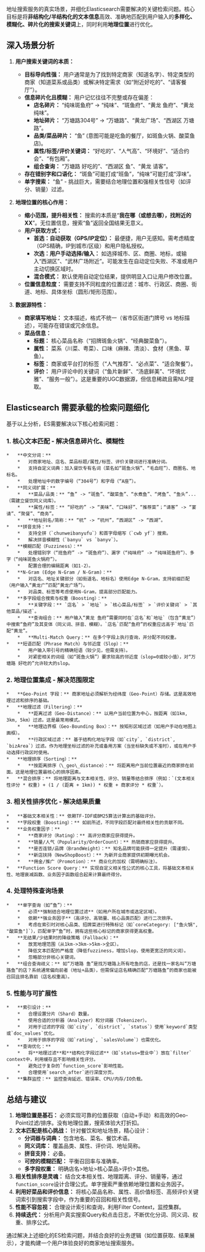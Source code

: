 地址搜索服务的真实场景，并细化Elasticsearch需要解决的关键检索问题。核心目标是将**非结构化/半结构化的文本信息**高效、准确地匹配到用户输入的**多样化、模糊化、碎片化的搜索关键词**上，同时利用**地理位置**进行优化。

## 深入场景分析

1.  **用户搜索关键词的本质：**
    *   **目标导向性强：** 用户通常是为了找到特定商家（知道名字）、特定类型的商家（知道菜系或品类）或解决特定需求（如“附近好吃的”、“请客餐厅”）。
    *   **信息碎片化且模糊：** 用户记忆往往不完整或存在偏差：
        *   **店名碎片：** “纯味斑鱼府” -> “纯味”、“斑鱼府”、“黄龙 鱼府”、“黄龙 纯味”。
        *   **地址碎片：** “万塘路304号” -> “万塘路”、“黄龙广场”、“西湖区 万塘路”。
        *   **品类/菜品碎片：** “鱼” (意图可能是吃鱼的餐厅，如斑鱼火锅、酸菜鱼店)。
        *   **属性/标签/评价关键词：** “好吃的”、“人气高”、“环境好”、“适合约会”、“有包厢”。
        *   **组合查询：** “万塘路 好吃的”、“西湖区 鱼”、“黄龙 请客”。
    *   **存在错别字和口语化：** “斑鱼”可能打成“班鱼”，“纯味”可能打成“淳味”。
    *   **单字搜索：** “鱼” - 挑战巨大，需要结合地理位置和强相关性信号（如评分、销量）过滤。

2.  **地理位置的核心作用：**
    *   **缩小范围，提升相关性：** 搜索的本质是“**我在哪（或想去哪），找附近的XX**”。无位置信息，搜索“鱼”返回全国结果无意义。
    *   **用户获取方式：**
        *   **首选：自动获取（GPS/IP定位）：** 最便捷，用户无感知。需考虑精度（GPS精确，IP到城市/区级）和用户隐私授权。
        *   **次选：用户手动选择/输入：** 如选择城市、区、商圈、地标，或输入“西湖区”、“武林广场附近”。可能发生在自动定位失败、不准或用户主动切换区域时。
        *   **混合模式：** 默认使用自动定位结果，提供明显入口让用户修改位置。
    *   **位置信息粒度：** 需要支持不同粒度的位置过滤：城市、行政区、商圈、街道、地标、具体坐标（圆形/矩形范围）。

3.  **数据源特性：**
    *   **商家填写地址：** 文本描述，格式不统一（省市区街道门牌号 vs 地标描述），可能存在错误或冗余信息。
    *   **菜品信息：**
        *   **标题：** 核心菜品名称（“招牌斑鱼火锅”、“经典酸菜鱼”）。
        *   **属性：** 菜系（川菜、粤菜）、口味（麻辣、清淡）、食材（黑鱼、草鱼）。
        *   **标签：** 商家或平台打的标签（“人气推荐”、“必点菜”、“适合聚餐”）。
        *   **评价：** 用户评论中的关键词（“鱼片新鲜”、“汤底鲜美”、“环境优雅”、“服务一般”）。这是重要的UGC数据源，但信息稀疏且需NLP提取。

## Elasticsearch 需要承载的检索问题细化

基于以上分析，ES需要解决以下核心检索问题：

### 1. 核心文本匹配 - 解决信息碎片化、模糊性
    *   **中文分词：**
        *   对商家地址、店名、菜品标题/属性/标签、评价关键词进行准确分词。
        *   支持自定义词典：加入餐饮专有名词（菜名如“斑鱼火锅”、“毛血旺”）、商圈名、地标名。
        *   处理地址中的数字编号（“304号”）和字母（“A座”）。
    *   **同义词扩展：**
        *   **菜品/品类：** “鱼” -> “斑鱼”、“酸菜鱼”、“水煮鱼”、“烤鱼”、“鱼头”... （需建立餐饮同义词库）。
        *   **属性/标签：** “好吃的” -> “美味”、“口味好”、“推荐菜”；“请客” -> “宴请”、“聚餐”、“商务”。
        *   **地址别名/简称：** “杭” -> “杭州”，“西湖区” -> “西湖”。
    *   **拼音支持：**
        *   支持全拼（`chunweibanyufu`）和首字母缩写（`cwb yf`）搜索。
        *   解决拼音模糊性（`banyu` vs `banyv`）。
    *   **模糊匹配（Fuzziness）：**
        *   处理错别字（“班鱼府” -> “斑鱼府”）、漏字（“纯味府” -> “纯味斑鱼府”）、多字（“纯味斑鱼火锅府”）。
        *   配置合理的编辑距离（如1-2）。
    *   **N-Gram (Edge N-Gram / N-Gram)：**
        *   对店名、地址关键部分（如街道名、地标名）使用Edge N-Gram，支持前缀匹配（用户输入“黄龙广”匹配“黄龙广场”）。
        *   对品类、标签等考虑使用N-Gram，提高部分匹配能力。
    *   **多字段组合搜索与权重（Boosting）：**
        *   **关键字段：** `店名` > `地址` > `核心菜品/标签` > `评价关键词` > `其他菜品/描述`。
        *   **查询组合：** 用户输入“黄龙 鱼府”需要同时在`店名`和`地址`（包含“黄龙”）中搜索“鱼府”及其变体（同义词、拼音、模糊）。`店名`匹配“鱼府”的权重应远高于`地址`匹配“黄龙”。
        *   **Multi-Match Query：** 在多个字段上执行查询，并分配不同权重。
    *   **短语匹配（Phrase Match）与邻近度（Slop）：**
        *   用户输入带引号的精确短语（较少见，但需支持）。
        *   对紧密相关的词组（如“斑鱼火锅”）要求较高的邻近度（slop=0或较小值），对“万塘路 好吃的”允许较大的slop。

### 2. 地理位置集成 - 解决范围限定
    *   **Geo-Point 字段：** 商家地址必须解析为经纬度（Geo-Point）存储。这是高效地理过滤和排序的基础。
    *   **地理过滤（Filtering）：**
        *   **距离过滤（Geo-Distance）：** 以用户当前位置为中心，按距离（如1km, 3km, 5km）过滤。这是最常用模式。
        *   **地理边界框（Geo-Bounding Box）：** 按矩形区域过滤（如用户手动在地图上画框）。
        *   **行政区域过滤：** 基于结构化地址字段（如`city`, `district`, `bizArea`）过滤。作为地理坐标过滤的补充或备用方案（当坐标缺失或不准时），或在用户手动选择行政区时使用。
    *   **地理排序（Sorting）：**
        *   **按距离排序（\_geo\_distance）：** 将距离用户当前位置最近的商家排在前面。这是地理位置最核心的排序因素。
    *   **混合排序：** 将地理距离与文本相关性、评分、销量等结合排序（例如：`(文本相关性评分 * 权重) + (1 / (距离 + 1km)) * 权重 + 商家评分 * 权重`）。

### 3. 相关性排序优化 - 解决结果质量
    *   **基础文本相关性：** 依赖TF-IDF或BM25算法计算出的基础评分。
    *   **字段权重（Boosting）：** 如前所述，不同字段匹配对最终相关性的贡献不同。
    *   **业务权重因子：**
        *   **商家评分（Rating）：** 高评分商家应获得提升。
        *   **销量/人气（Popularity/OrderCount）：** 热销商家应获得提升。
        *   **是否连锁/品牌（BrandWeight）：** 知名品牌可能获得一定提升（需谨慎）。
        *   **新店扶持（NewShopBoost）：** 为新开业商家提供初期曝光机会。
        *   **佣金/推广（Promotion）：** 商业化的加权（需明确标注）。
    *   **Function Score Query：** 实现自定义相关性公式的核心工具，将基础文本相关性、地理衰减函数、业务因子函数组合起来计算最终得分。

### 4. 处理特殊查询场景
    *   **单字查询（如“鱼”）：**
        *   必须**强制结合地理位置过滤**（如用户所在城市或选定区域）。
        *   依赖**强业务因子**（高评分、高销量、核心品类匹配）进行二次排序。
        *   考虑在索引时对核心品类、招牌菜进行特殊标记（如`coreCategory: ["鱼火锅", "酸菜鱼"]`），匹配单字“鱼”时，拥有这些核心标记的商家获得更高权重。
    *   **无结果/少结果时的降级策略（Fallback）：**
        *   放宽地理范围（从1km->3km->5km->全区）。
        *   降低文本匹配的严格度（降低fuzziness，增加slop，使用更宽泛的同义词）。
        *   忽略部分非核心关键词。
    *   **组合查询歧义：** 如“万塘路 鱼”是找万塘路上所有吃鱼的店，还是找一家名叫“万塘路鱼”的店？系统通常偏向前者（地址+品类），但需保证店名精确匹配“万塘路鱼”的商家也能被召回且排名靠前（店名权重高）。

### 5. 性能与可扩展性
    *   **索引设计：**
        *   合理设置分片（Shard）数量。
        *   使用合适的分析器（Analyzer）和分词器（Tokenizer）。
        *   对用于过滤的字段（如`city`, `district`, `status`）使用`keyword`类型或`doc_values`优化。
        *   对用于排序的字段（如`rating`, `salesVolume`）也需优化。
    *   **查询优化：**
        *   将**地理过滤**和**结构化字段过滤**（如`status=营业中`）放在`filter` context中，利用缓存且不影响相关性评分。
        *   避免过于复杂的`function_score`影响性能。
        *   合理使用`search_after`进行深度分页。
    *   **集群监控：** 监控查询延迟、错误率、CPU/内存/IO负载。

## 总结与建议

1.  **地理位置是基石：** 必须实现可靠的位置获取（自动+手动）和高效的Geo-Point过滤/排序。没有地理位置，搜索体验大打折扣。
2.  **文本匹配是核心挑战：** 针对餐饮和地址场景，精心设计：
    *   **分词器与词典：** 包含地名、菜名、餐饮术语。
    *   **同义词库：** 覆盖品类、属性、评价词、地址简称。
    *   **拼音支持：** 必备。
    *   **可控的模糊匹配：** 平衡召回率与准确率。
    *   **多字段权重：** 明确店名>地址>核心菜品>评价>其他。
3.  **相关性排序是灵魂：** 结合文本相关性、地理距离、评分、销量等，通过`function_score`设计合理公式。单字搜索严重依赖地理位置和业务因子。
4.  **利用好菜品和评价信息：** 将核心菜品名称、属性、高价值标签、高频评价关键词索引到搜索字段中，作为重要的召回和相关性信号。
5.  **性能不容忽视：** 合理设计索引和查询，利用Filter Context，监控集群。
6.  **持续迭代：** 分析用户真实搜索Query和点击日志，不断优化分词、同义词、权重、排序公式。

通过解决上述细化的ES检索问题，并结合良好的业务逻辑（如位置获取、结果展示），才能构建一个用户体验良好的商家地址搜索服务。